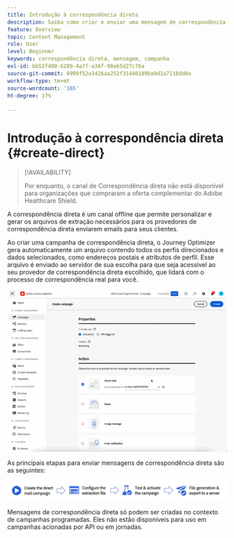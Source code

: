 ```yaml
---
title: Introdução à correspondência direta
description: Saiba como criar e enviar uma mensagem de correspondência direta no Journey Optimizer
feature: Overview
topic: Content Management
role: User
level: Beginner
keywords: correspondência direta, mensagem, campanha
exl-id: bb52f400-6289-4a7f-a34f-98eb5d27c76a
source-git-commit: 6999f52a3426aa252f31440189ba9d1a7118dd0a
workflow-type: tm+mt
source-wordcount: '165'
ht-degree: 17%

---
```


# Introdução à correspondência direta {#create-direct}

>[!AVAILABILITY]
>
>Por enquanto, o canal de Correspondência direta não está disponível para organizações que compraram a oferta complementar do Adobe Healthcare Shield.
>

A correspondência direta é um canal offline que permite personalizar e gerar os arquivos de extração necessários para os provedores de correspondência direta enviarem emails para seus clientes.

Ao criar uma campanha de correspondência direta, o Journey Optimizer gera automaticamente um arquivo contendo todos os perfis direcionados e dados selecionados, como endereços postais e atributos de perfil. Esse arquivo é enviado ao servidor de sua escolha para que seja acessível ao seu provedor de correspondência direta escolhido, que lidará com o processo de correspondência real para você.

![](../rn/assets/do-not-localize/gif-dm.gif)


As principais etapas para enviar mensagens de correspondência direta são as seguintes:

![](assets/dm-creation-process.png)

Mensagens de correspondência direta só podem ser criadas no contexto de campanhas programadas. Eles não estão disponíveis para uso em campanhas acionadas por API ou em jornadas.

